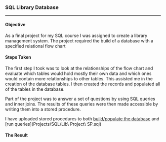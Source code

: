 ### SQL Library Database
***

#### Objective
As a final project for my SQL course I was assigned to create a library management system. The project required the build of a database with a specified relational flow chart

#### Steps Taken
The first step I took was to look at the relationships of the flow chart and evaluate which tables would hold mostly their own data and which ones would contain more relationships to other tables. This assisted me in the creation of the database tables. I then created the records and populated all of the tables in the database.

Part of the project was to answer a set of questions by using SQL queries and inner joins. The results of these queries were then made accessible by writing them into a stored procedure.

I have uploaded stored procedures to both [build/populate the database](/Projects/SQL/SP_lib_system_build.sql) and [run queries](Projects/SQL/Lib\ Project\ SP.sql)

#### The Result
